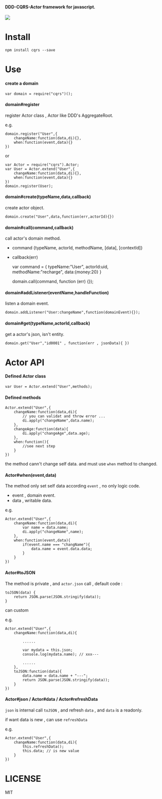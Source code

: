 #### DDD-CQRS-Actor framework for javascript.


![](https://raw.githubusercontent.com/leogiese/cqrs/master/img.png)

Install
=======

    npm install cqrs --save

Use
===

#### create a domain

    var domain = require("cqrs")();

#### domain#register

register Actor class , Actor like DDD's AggregateRoot.

e.g.

    domain.register("User",{
        changeName:function(data,di){},
        when:function(event,data){}
    })

or


    var Actor = require("cqrs").Actor;
    var User = Actor.extend("User",{
        changeName:function(data,di){},
        when:function(event,data){}
    })
    domain.register(User);



#### domain#create(typeName,data,callback)

create actor object.

    domain.create("User",data,function(err,actorId){})

#### domain#call(command,callback)

call actor's domain method.

+ command {typeName, actorId, methodName, [data], [contextId]}

+ callback(err)


    var command = {
        typeName:"User",
        actorId:uid,
        methodName:"recharge",
        data:{money:20}
    }

    domain.call(command, function (err) {});


#### domain#addListener(eventName,handleFunction)

listen a domain event.

    domain.addListener("User:changeName",function(domainEvent){});

#### domain#get(typeName,actorId,callback)

get a actor's json, isn't entity.

    domain.get("User","id0001" , function(err , jsonData){ })

Actor API
=========

#### Defined Actor class

    var User = Actor.extend("User",methods);


#### Defined methods

    Actor.extend("User",{
        changeName:function(data,di){
            // you can validat and throw error ...
            di.apply("changeName",data.name);
        },
        changeAge:function(data){
            di.apply("changeAge",data.age);
        },
        when:function(){
            //see next step
        }
    })

the method cann't change self data. and must use `when` method to changed.

#### Actor#when(event,data)

The method only set self data according `event` , no only logic code.

+ event , domain event.
+ data , writable data.

e.g.

    Actor.extend("User",{
        changeName:function(data,di){
            var name = data.name;
            di.apply("changeName",name);
        },
        when:function(event,data){
            if(event.name === "changName"){
                data.name = event.data.data;
            }
        }
    })

#### Actor#toJSON

The method is private , and `actor.json` call ,  default code :

    toJSON(data) {
        return JSON.parse(JSON.stringify(data));
    }

can custom

e.g.

    Actor.extend("User",{
        changeName:function(data,di){

            ......

            var mydata = this.json;
            console.log(mydata.name); // xxx---

            ......
        },
        toJSON:function(data){
            data.name = data.name + "---";
            return JSON.parse(JSON.stringify(data));
        }
    })

#### Actor#json / Actor#data / Actor#refreshData

`json` is internal call `toJSON` , and refresh `data` , and  `data` is a readonly.

if want data is new , can use  `refreshData`

e.g.


    Actor.extend("User",{
        changeName:function(data,di){
            this.refreshData();
            this.data; // is new value
        }
    })



LICENSE
=======
MIT